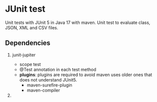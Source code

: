 # JUnit test
Unit tests with JUnit 5 in Java 17 with maven. Unit test to evaluate class, JSON, XML and CSV files.

## Dependencies 
1. junit-jupiter
    - scope test
    - @Test annotation in each test method
    - **plugins**: plugins are required to avoid maven uses older ones that does not understand JUnit5.
      - maven-surefire-plugin
      - maven-compiler
  
2. 
